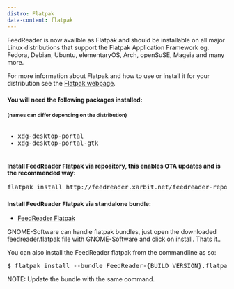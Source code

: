 ```yaml
---
distro: Flatpak
data-content: flatpak
---
```



FeedReader is now availble as Flatpak and should be installable on all major Linux distributions that support the Flatpak Application Framework eg. Fedora, Debian, Ubuntu, elementaryOS, Arch, openSuSE, Mageia and many more. 

For more information about Flatpak and how to use or install it for your distribution see the [Flatpak webpage](http://flatpak.org).

<h3><small>You will need the following packages installed:</small></h3>
<h4><small>(names can differ depending on the distribution)</small></h4>

<pre><ul><li>xdg-desktop-portal</li><li>xdg-desktop-portal-gtk</li></ul></pre>

<h3><small>Install FeedReader Flatpak via repository, this enables OTA updates and is the recommended way:</small></h3>

<pre>
flatpak install http://feedreader.xarbit.net/feedreader-repo/feedreader.flatpakref
</pre>

<h3><small>Install FeedReader Flatpak via standalone bundle:</small></h3>

- [FeedReader Flatpak](https://github.com/jangernert/FeedReader/releases)

GNOME-Software can handle flatpak bundles, just open the downloaded feedreader.flatpak file with GNOME-Software and click on install. Thats it..

You can also install the FeedReader flatpak from the commandline as so:

<pre>
$ flatpak install --bundle FeedReader-{BUILD VERSION}.flatpak
</pre>

NOTE: Update the bundle with the same command.

